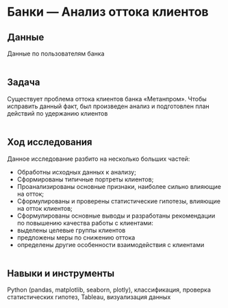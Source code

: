 # Банки — Анализ оттока клиентов<br>

## Данные

Данные по пользователям банка<br><br>

## Задача

Существует проблема оттока клиентов банка «Метанпром». Чтобы исправить данный факт, был произведен анализ и подготовлен план действий по удержанию клиентов<br><br>

## Ход исследования

Данное исследование разбито на несколько больших частей:

- Обработны исходных данных к анализу;
- Сформированы типичные портреты клиентов;
- Проанализированы основные признаки, наиболее сильно влияющие на отток;
- Сформулированы и проверены статистические гипотезы, влияющие на отток клиентов;
- Сформулированы основные выводы и разработаны рекомендации по повышению качества работы с клиентами:
 - выделены целевые группы клиентов
 - предложены меры по снижению оттока
 - определены другие особенности взаимодействия с клиентами<br><br>

## Навыки и инструменты
Python (pandas, matplotlib, seaborn, plotly), классификация, проверка статистических гипотез, Tableau, визуализация данных

